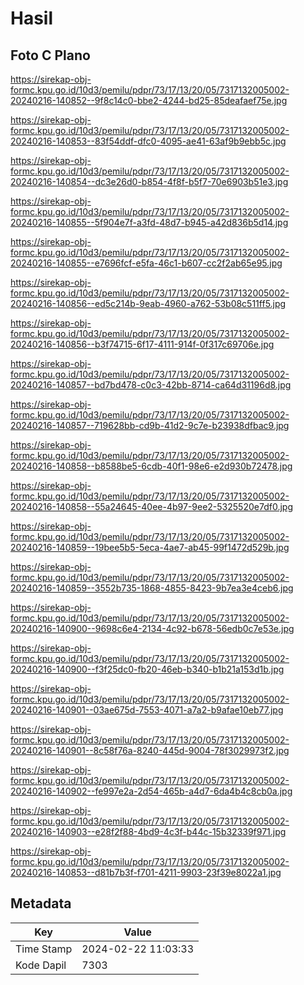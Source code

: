 # Hasil

## Foto C Plano

https://sirekap-obj-formc.kpu.go.id/10d3/pemilu/pdpr/73/17/13/20/05/7317132005002-20240216-140852--9f8c14c0-bbe2-4244-bd25-85deafaef75e.jpg

https://sirekap-obj-formc.kpu.go.id/10d3/pemilu/pdpr/73/17/13/20/05/7317132005002-20240216-140853--83f54ddf-dfc0-4095-ae41-63af9b9ebb5c.jpg

https://sirekap-obj-formc.kpu.go.id/10d3/pemilu/pdpr/73/17/13/20/05/7317132005002-20240216-140854--dc3e26d0-b854-4f8f-b5f7-70e6903b51e3.jpg

https://sirekap-obj-formc.kpu.go.id/10d3/pemilu/pdpr/73/17/13/20/05/7317132005002-20240216-140855--5f904e7f-a3fd-48d7-b945-a42d836b5d14.jpg

https://sirekap-obj-formc.kpu.go.id/10d3/pemilu/pdpr/73/17/13/20/05/7317132005002-20240216-140855--e7696fcf-e5fa-46c1-b607-cc2f2ab65e95.jpg

https://sirekap-obj-formc.kpu.go.id/10d3/pemilu/pdpr/73/17/13/20/05/7317132005002-20240216-140856--ed5c214b-9eab-4960-a762-53b08c511ff5.jpg

https://sirekap-obj-formc.kpu.go.id/10d3/pemilu/pdpr/73/17/13/20/05/7317132005002-20240216-140856--b3f74715-6f17-4111-914f-0f317c69706e.jpg

https://sirekap-obj-formc.kpu.go.id/10d3/pemilu/pdpr/73/17/13/20/05/7317132005002-20240216-140857--bd7bd478-c0c3-42bb-8714-ca64d31196d8.jpg

https://sirekap-obj-formc.kpu.go.id/10d3/pemilu/pdpr/73/17/13/20/05/7317132005002-20240216-140857--719628bb-cd9b-41d2-9c7e-b23938dfbac9.jpg

https://sirekap-obj-formc.kpu.go.id/10d3/pemilu/pdpr/73/17/13/20/05/7317132005002-20240216-140858--b8588be5-6cdb-40f1-98e6-e2d930b72478.jpg

https://sirekap-obj-formc.kpu.go.id/10d3/pemilu/pdpr/73/17/13/20/05/7317132005002-20240216-140858--55a24645-40ee-4b97-9ee2-5325520e7df0.jpg

https://sirekap-obj-formc.kpu.go.id/10d3/pemilu/pdpr/73/17/13/20/05/7317132005002-20240216-140859--19bee5b5-5eca-4ae7-ab45-99f1472d529b.jpg

https://sirekap-obj-formc.kpu.go.id/10d3/pemilu/pdpr/73/17/13/20/05/7317132005002-20240216-140859--3552b735-1868-4855-8423-9b7ea3e4ceb6.jpg

https://sirekap-obj-formc.kpu.go.id/10d3/pemilu/pdpr/73/17/13/20/05/7317132005002-20240216-140900--9698c6e4-2134-4c92-b678-56edb0c7e53e.jpg

https://sirekap-obj-formc.kpu.go.id/10d3/pemilu/pdpr/73/17/13/20/05/7317132005002-20240216-140900--f3f25dc0-fb20-46eb-b340-b1b21a153d1b.jpg

https://sirekap-obj-formc.kpu.go.id/10d3/pemilu/pdpr/73/17/13/20/05/7317132005002-20240216-140901--03ae675d-7553-4071-a7a2-b9afae10eb77.jpg

https://sirekap-obj-formc.kpu.go.id/10d3/pemilu/pdpr/73/17/13/20/05/7317132005002-20240216-140901--8c58f76a-8240-445d-9004-78f3029973f2.jpg

https://sirekap-obj-formc.kpu.go.id/10d3/pemilu/pdpr/73/17/13/20/05/7317132005002-20240216-140902--fe997e2a-2d54-465b-a4d7-6da4b4c8cb0a.jpg

https://sirekap-obj-formc.kpu.go.id/10d3/pemilu/pdpr/73/17/13/20/05/7317132005002-20240216-140903--e28f2f88-4bd9-4c3f-b44c-15b32339f971.jpg

https://sirekap-obj-formc.kpu.go.id/10d3/pemilu/pdpr/73/17/13/20/05/7317132005002-20240216-140853--d81b7b3f-f701-4211-9903-23f39e8022a1.jpg


## Metadata

| Key        | Value               |
| ---------- | ------------------- |
| Time Stamp | 2024-02-22 11:03:33 |
| Kode Dapil | 7303                |



